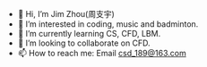 - 👋 Hi, I’m Jim Zhou(周支宇)
- 👀 I’m interested in coding, music and badminton.
- 🌱 I’m currently learning CS, CFD, LBM. 
- 💞️ I’m looking to collaborate on CFD.
- 📫 How to reach me: Email csd_189@163.com

<!---
JimZhouZZY/JimZhouZZY is a ✨ special ✨ repository because its `README.md` (this file) appears on your GitHub profile.
You can click the Preview link to take a look at your changes.
--->
